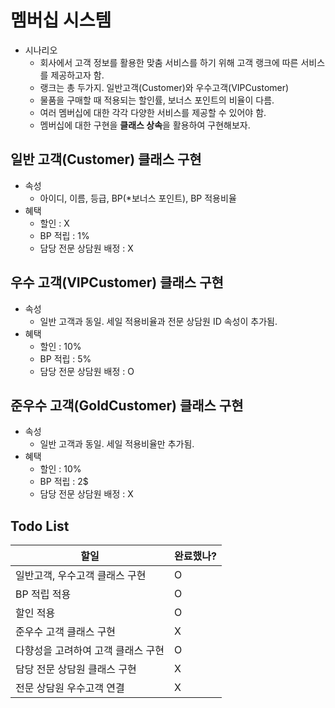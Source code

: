 # 멤버십 시스템

- 시나리오
  - 회사에서 고객 정보를 활용한 맞춤 서비스를 하기 위해 고객 랭크에 따른 서비스를 제공하고자 함.
  - 랭크는 총 두가지. 일반고객(Customer)와 우수고객(VIPCustomer)
  - 물품을 구매할 때 적용되는 할인률, 보너스 포인트의 비율이 다름.
  - 여러 멤버십에 대한 각각 다양한 서비스를 제공할 수 있어야 함.
  - 멤버십에 대한 구현을 **클래스 상속**을 활용하여 구현해보자.

## 일반 고객(Customer) 클래스 구현
- 속성
  - 아이디, 이름, 등급, BP(*보너스 포인트), BP 적용비율
- 혜택
  - 할인 : X
  - BP 적립 : 1%
  - 담당 전문 상담원 배정 : X

## 우수 고객(VIPCustomer) 클래스 구현
- 속성
  - 일반 고객과 동일. 세일 적용비율과 전문 상담원 ID 속성이 추가됨.
- 혜택
  - 할인 : 10%
  - BP 적립 : 5%
  - 담당 전문 상담원 배정 : O

## 준우수 고객(GoldCustomer) 클래스 구현
- 속성
  - 일반 고객과 동일. 세일 적용비율만 추가됨.
- 혜택
  - 할인 : 10%
  - BP 적립 : 2$
  - 담당 전문 상담원 배정 : X

## Todo List

|할일|완료했나?|
|--|--|
|일반고객, 우수고객 클래스 구현|O|
|BP 적립 적용|O|
|할인 적용|O|
|준우수 고객 클래스 구현|X|
|다향성을 고려하여 고객 클래스 구현|O|
|담당 전문 상담원 클래스 구현|X|
|전문 상담원 우수고객 연결|X|